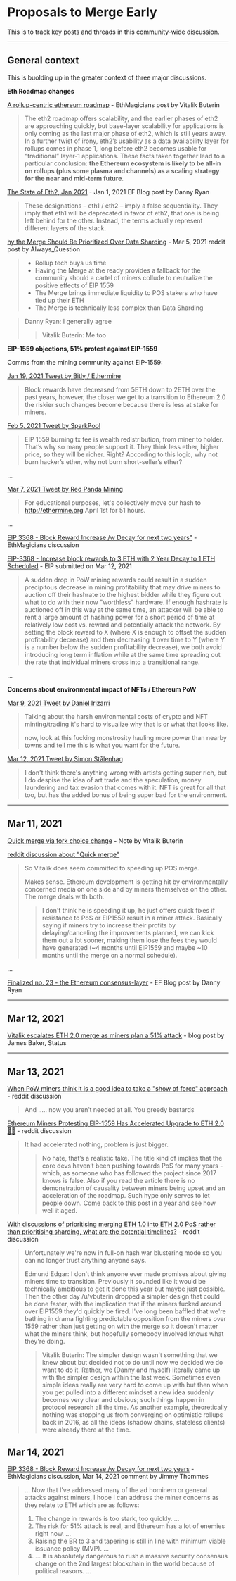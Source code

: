 # Proposals to Merge Early

This is to track key posts and threads in this community-wide discussion.

---

## General context

This is buolding up in the greater context of three major discussions.

**Eth Roadmap changes**

[A rollup-centric ethereum roadmap](https://ethereum-magicians.org/t/a-rollup-centric-ethereum-roadmap/4698) - EthMagicians post by Vitalik Buterin

> The eth2 roadmap offers scalability, and the earlier phases of eth2 are approaching quickly, but base-layer scalability for applications is only coming as the last major phase of eth2, which is still years away. 
> In a further twist of irony, eth2’s usability as a data availability layer for rollups comes in phase 1, long before eth2 becomes usable for “traditional” layer-1 applications. 
> These facts taken together lead to a particular conclusion: **the Ethereum ecosystem is likely to be all-in on rollups (plus some plasma and channels) as a scaling strategy for the near and mid-term future**.

[The State of Eth2, Jan 2021](https://blog.ethereum.org/2021/01/20/the-state-of-eth2-january-2021/#eth1--eth2--ethereum) - Jan 1, 2021 EF Blog post by Danny Ryan

> These designations – eth1 / eth2 – imply a false sequentiality. They imply that eth1 will be deprecated in favor of eth2, that one is being left behind for the other. Instead, the terms actually represent different layers of the stack.

[hy the Merge Should Be Prioritized Over Data Sharding](https://www.reddit.com/r/ethereum/comments/lyj8on/why_the_merge_should_be_prioritized_over_data/) - Mar 5, 2021 reddit post by Always_Question

> - Rollup tech buys us time
> - Having the Merge at the ready provides a fallback for the community should a cartel of miners collude to neutralize the positive effects of EIP 1559
> - The Merge brings immediate liquidity to POS stakers who have tied up their ETH
> - The Merge is technically less complex than Data Sharding

> Danny Ryan: I generally agree
> 
> > Vitalik Buterin: Me too

**EIP-1559 objections, 51% protest against EIP-1559**

Comms from the mining community against EIP-1559:

[Jan 19, 2021 Tweet by Bitly / Ethermine](https://twitter.com/etherchain_org/status/1351610555027615744)

> Block rewards have decreased from 5ETH down to 2ETH over the past years, however, the closer we get to a transition to Ethereum 2.0 the riskier such changes become because there is less at stake for miners.


[Feb 5, 2021 Tweet by SparkPool](https://twitter.com/sparkpool_eth/status/1357634388045881345)

> EIP 1559 burning tx fee is wealth redistribution, from miner to holder. That’s why so many people support it. They think less ether, higher price, so they will be richer. Right?  According to this logic, why not burn hacker’s ether, why not burn short-seller’s ether?
> 

...

[Mar 7, 2021 Tweet by Red Panda Mining](https://twitter.com/RedPandaMining/status/1368625214674796550)

> For educational purposes, let's collectively move our hash to http://ethermine.org April 1st for 51 hours.

...

[EIP 3368 - Block Reward Increase /w Decay for next two years"](https://ethereum-magicians.org/t/eip-3368-block-reward-increase-w-decay-for-next-two-years/5550) - EthMagicians discussion

[EIP-3368 - Increase block rewards to 3 ETH with 2 Year Decay to 1 ETH Scheduled](https://github.com/ethereum/EIPs/blob/master/EIPS/eip-3368.md) - EIP submitted on Mar 12, 2021

> A sudden drop in PoW mining rewards could result in a sudden precipitous decrease in mining profitability that may drive miners to auction off their hashrate to the highest bidder while they figure out what to do with their now "worthless" hardware. If enough hashrate is auctioned off in this way at the same time, an attacker will be able to rent a large amount of hashing power for a short period of time at relatively low cost vs. reward and potentially attack the network. By setting the block reward to X (where X is enough to offset the sudden profitability decrease) and then decreasing it over time to Y (where Y is a number below the sudden profitability decrease), we both avoid introducing long term inflation while at the same time spreading out the rate that individual miners cross into a transitional range. 

... 

**Concerns about environmental impact of NFTs / Ethereum PoW**

[Mar 9, 2021 Tweet by Daniel Irizarri](https://twitter.com/Danielirizarri/status/1369297919447334917)

> Talking about the harsh environmental costs of crypto and NFT minting/trading it's hard to visualize why that is or what that looks like. 
> 
> now, look at this fucking monstrosity hauling more power than nearby towns and tell me this is what you want for the future.

[Mar 12, 2021 Tweet by Simon Stålenhag](https://twitter.com/simonstalenhag/status/1370305951006351360)

> I don't think there's anything wrong with artists getting super rich, but I do despise the idea of art trade and the speculation, money laundering and tax evasion that comes with it. NFT is great for all that too, but has the added bonus of being super bad for the environment.

---

## Mar 11, 2021

[Quick merge via fork choice change](https://notes.ethereum.org/@vbuterin/B1mUf6DXO) - Note by Vitalik Buterin

[reddit discussion about "Quick merge"](https://www.reddit.com/r/ethereum/comments/m36nrl/quick_merge_via_fork_choice_change/)

> So Vitalik does seem committed to speeding up POS merge.
> 
> Makes sense. Ethereum development is getting hit by environmentally concerned media on one side and by miners themselves on the other. The merge deals with both.
> 
> > I don't think he is speeding it up, he just offers quick fixes if resistance to PoS or EIP1559 result in a miner attack. Basically saying if miners try to increase their profits by delaying/canceling the improvements planned, we can kick them out a lot sooner, making them lose the fees they would have generated (~4 months until EIP1559 and maybe ~10 months until the merge on a normal schedule).

...

[Finalized no. 23 - the Ethereum consensus-layer](https://blog.ethereum.org/2021/03/11/finalized-no-23/) - EF Blog post by Danny Ryan

---

## Mar 12, 2021

[Vitalik escalates ETH 2.0 merge as miners plan a 51% attack](https://our.status.im/vitalik-escalates-eth-2-0-merge-as-miners-plan-a-51-attack/) - blog post by James Baker, Status

---

## Mar 13, 2021

[When PoW miners think it is a good idea to take a "show of force" approach](https://www.reddit.com/r/ethereum/comments/m3gaga/when_pow_miners_think_it_is_a_good_idea_to_take_a/) - reddit discussion

> And ..... now you aren’t needed at all. You greedy bastards 

[Ethereum Miners Protesting EIP-1559 Has Accelerated Upgrade to ETH 2.0 🏃‍♂️](https://www.reddit.com/r/ethereum/comments/m3ikeg/ethereum_miners_protesting_eip1559_has/) - reddit discussion

> It had accelerated nothing, problem is just bigger.
>
> > No hate, that’s a realistic take. The title kind of implies that the core devs haven’t been pushing towards PoS for many years - which, as someone who has followed the project since 2017 knows is false. Also if you read the article there is no demonstration of causality between miners being upset and an acceleration of the roadmap. Such hype only serves to let people down. Come back to this post in a year and see how well it aged.

[With discussions of prioritising merging ETH 1.0 into ETH 2.0 PoS rather than prioritising sharding, what are the potential timelines?](https://www.reddit.com/r/ethereum/comments/m4rznu/with_discussions_of_prioritising_merging_eth_10/) - reddit discussion

> Unfortunately we're now in full-on hash war blustering mode so you can no longer trust anything anyone says.
> 
> Edmund Edgar: I don't think anyone ever made promises about giving miners time to transition. Previously it sounded like it would be technically ambitious to get it done this year but maybe just possible. Then the other day /u/vbuterin dropped a simpler design that could be done faster, with the implication that if the miners fucked around over EIP1559 they'd quickly be fired. I've long been baffled that we're bathing in drama fighting predictable opposition from the miners over 1559 rather than just getting on with the merge so it doesn't matter what the miners think, but hopefully somebody involved knows what they're doing.
> 
> > Vitalik Buterin: The simpler design wasn't something that we knew about but decided not to do until now we decided we do want to do it. Rather, we (Danny and myself) literally came up with the simpler design within the last week. Sometimes even simple ideas really are very hard to come up with but then when you get pulled into a different mindset a new idea suddenly becomes very clear and obvious; such things happen in protocol research all the time. As another example, theoretically nothing was stopping us from converging on optimistic rollups back in 2016, as all the ideas (shadow chains, stateless clients) were already there at the time.

## Mar 14, 2021

[EIP 3368 - Block Reward Increase /w Decay for next two years](https://ethereum-magicians.org/t/eip-3368-block-reward-increase-w-decay-for-next-two-years/5550/63) - EthMagicians discussion, Mar 14, 2021 comment by Jimmy Thommes

> ...
> Now that I’ve addressed many of the ad hominem or general attacks against miners, I hope I can address the miner concerns as they relate to ETH which are as follows:
> 
> 1. The change in rewards is too stark, too quickly. ...
> 2. The risk for 51% attack is real, and Ethereum has a lot of enemies right now. ...
> 3. Raising the BR to 3 and tapering is still in line with minimum viable issuance policy (MVP). ...
> 4. ... It is absolutely dangerous to rush a massive security consensus change on the 2nd largest blockchain in the world because of political reasons. ... 
